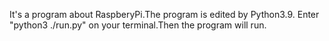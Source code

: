 It's a program about RaspberyPi.The program is edited by Python3.9.
Enter "python3 ./run.py" on your terminal.Then the program will run.
